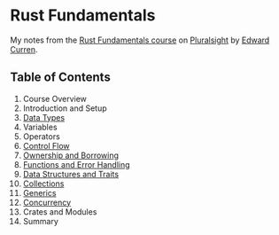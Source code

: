 # Rust Fundamentals

My notes from the [Rust Fundamentals course](https://app.pluralsight.com/library/courses/fundamentals-rust/table-of-contents) on [Pluralsight](https://pluralsight.com) by [Edward Curren](http://edwardcurren.com/).

## Table of Contents

1. Course Overview
2. Introduction and Setup
3. [Data Types](./03-data-types/)
4. Variables
5. Operators
6. [Control Flow](./06-control-flow/)
7. [Ownership and Borrowing](./07-ownership-and-borrowing/)
8. [Functions and Error Handling](./08-functions-and-error-handling/)
9. [Data Structures and Traits](./09-data-structures-and-traits/)
10. [Collections](./10-collections/)
11. [Generics](./11-generics/)
12. [Concurrency](./12-concurrency/)
13. Crates and Modules
14. Summary
